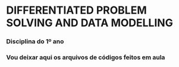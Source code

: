 # DIFFERENTIATED PROBLEM SOLVING AND DATA MODELLING

### Disciplina do 1º ano
### Vou deixar aqui os arquivos de códigos feitos em aula
